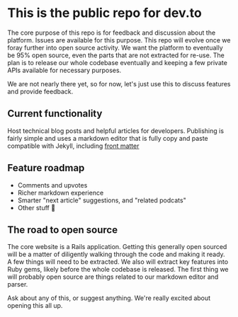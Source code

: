 # This is the public repo for dev.to

The core purpose of this repo is for feedback and discussion about the platform. Issues are available for this purpose. This repo will evolve once we foray further into open source activity. We want the platform to eventually be 95% open source, even the parts that are not extracted for re-use. The plan is to release our whole codebase eventually and keeping a few private APIs available for necessary purposes.

We are not nearly there yet, so for now, let's just use this to discuss features and provide feedback.

## Current functionality
Host technical blog posts and helpful articles for developers. Publishing is fairly simple and uses a markdown editor that is fully copy and paste compatible with Jekyll, including [front matter](https://jekyllrb.com/docs/frontmatter/)

## Feature roadmap

- Comments and upvotes
- Richer markdown experience
- Smarter "next article" suggestions, and "related podcats"
- Other stuff 🤔

## The road to open source
The core website is a Rails application. Getting this generally open sourced will be a matter of diligently walking through the code and making it ready. A few things will need to be extracted. We also will extract key features into Ruby gems, likely before the whole codebase is released. The first thing we will probably open source are things related to our markdown editor and parser.

Ask about any of this, or suggest anything. We're really excited about opening this all up.
